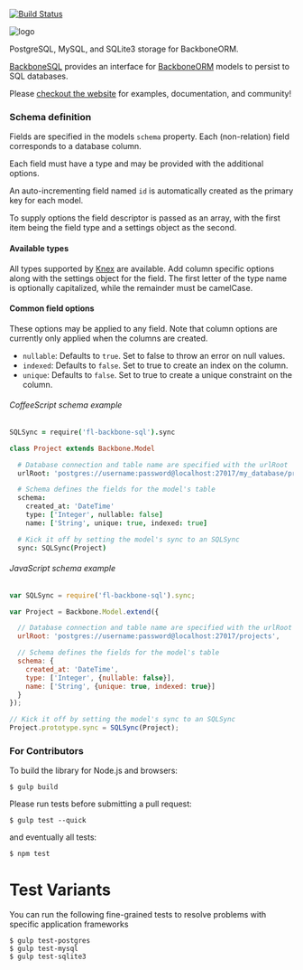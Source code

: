 [![Build Status](https://travis-ci.org/vidigami/backbone-sql.svg?branch=master)](https://travis-ci.org/vidigami/backbone-sql)

![logo](https://github.com/vidigami/backbone-sql/raw/master/media/logo.png)

PostgreSQL, MySQL, and SQLite3 storage for BackboneORM.

[BackboneSQL](http://vidigami.github.io/backbone-orm/backbone-sql.html) provides an interface for [BackboneORM](http://vidigami.github.io/backbone-orm) models to persist to SQL databases.

Please [checkout the website](http://vidigami.github.io/backbone-orm/) for examples, documentation, and community!

### Schema definition

Fields are specified in the models `schema` property. Each (non-relation) field corresponds to a database column.

Each field must have a type and may be provided with the additional options.

An auto-incrementing field named `id` is automatically created as the primary key for each model.

To supply options the field descriptor is passed as an array, with the first item being the field type and a settings object
as the second.

#### Available types
All types supported by [Knex](http://knexjs.org/#Schema-increments) are available. Add column specific options along
with the settings object for the field.
The first letter of the type name is optionally capitalized, while the remainder must be camelCase.

#### Common field options
These options may be applied to any field. Note that column options are currently only applied when the columns are created.

* `nullable`: Defaults to `true`. Set to false to throw an error on null values.
* `indexed`: Defaults to `false`. Set to true to create an index on the column.
* `unique`: Defaults to `false`. Set to true to create a unique constraint on the column.

###### CoffeeScript schema example

```coffeescript
SQLSync = require('fl-backbone-sql').sync

class Project extends Backbone.Model

  # Database connection and table name are specified with the urlRoot
  urlRoot: 'postgres://username:password@localhost:27017/my_database/projects'

  # Schema defines the fields for the model's table
  schema:
    created_at: 'DateTime'
    type: ['Integer', nullable: false]
    name: ['String', unique: true, indexed: true]

  # Kick it off by setting the model's sync to an SQLSync
  sync: SQLSync(Project)
```

###### JavaScript schema example

```javascript
var SQLSync = require('fl-backbone-sql').sync;

var Project = Backbone.Model.extend({

  // Database connection and table name are specified with the urlRoot
  urlRoot: 'postgres://username:password@localhost:27017/projects',

  // Schema defines the fields for the model's table
  schema: {
    created_at: 'DateTime',
    type: ['Integer', {nullable: false}],
    name: ['String', {unique: true, indexed: true}]
  }
});

// Kick it off by setting the model's sync to an SQLSync
Project.prototype.sync = SQLSync(Project);
```

### For Contributors

To build the library for Node.js and browsers:

```
$ gulp build
```

Please run tests before submitting a pull request:

```
$ gulp test --quick
```

and eventually all tests:

```
$ npm test
```

# Test Variants

You can run the following fine-grained tests to resolve problems with specific application frameworks

```
$ gulp test-postgres
$ gulp test-mysql
$ gulp test-sqlite3
```
